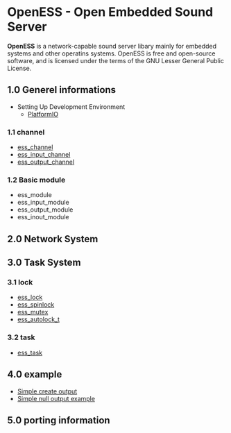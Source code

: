 # OpenESS - Open Embedded Sound Server

**OpenESS**   is a network-capable sound server libary mainly for embedded systems and
other operatins systems. OpenESS is free and open-source software, and is licensed under the terms of the GNU Lesser General Public License.

## 1.0 Generel informations
  * Setting Up Development Environment
    - [PlatformIO](started_platformio)
  ### 1.1 channel
  *  [ess_channel](ess_channel)
  *  [ess_input_channel](ess_input_channel)
  *  [ess_output_channel](ess_output_channel)

  ### 1.2 Basic module
  *  ess_module
  *  ess_input_module
  *  ess_output_module
  *  ess_inout_module


## 2.0 Network System



## 3.0 Task System
  ### 3.1 lock
  * [ess_lock](ess_lock)
  * [ess_spinlock](ess_spinlock)
  * [ess_mutex](ess_mutex)
  * [ess_autolock_t](ess_autolock_t)
  ### 3.2 task
  * [ess_task](ess_task)



## 4.0 example
  * [Simple create output](sinple_example_output)
  * [Simple null output example](null_example_output)

## 5.0 porting information
